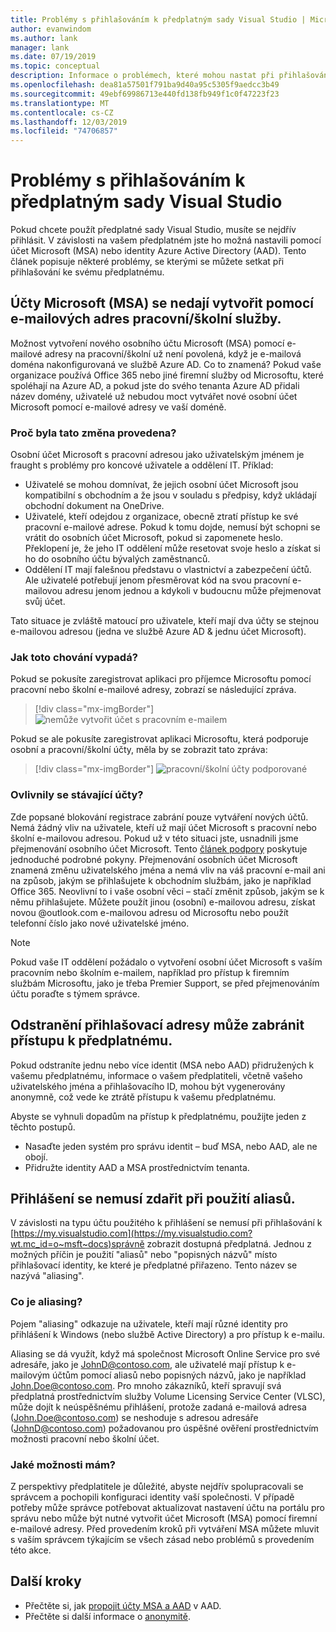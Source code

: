 ```yaml
---
title: Problémy s přihlašováním k předplatným sady Visual Studio | Microsoft Docs
author: evanwindom
ms.author: lank
manager: lank
ms.date: 07/19/2019
ms.topic: conceptual
description: Informace o problémech, které mohou nastat při přihlašování k předplatným sady Visual Studio
ms.openlocfilehash: dea81a57501f791ba9d40a95c5305f9aedcc3b49
ms.sourcegitcommit: 49ebf69986713e440fd138fb949f1c0f47223f23
ms.translationtype: MT
ms.contentlocale: cs-CZ
ms.lasthandoff: 12/03/2019
ms.locfileid: "74706857"
---
```

# <a name="issues-signing-in-to-visual-studio-subscriptions"></a>Problémy s přihlašováním k předplatným sady Visual Studio
Pokud chcete použít předplatné sady Visual Studio, musíte se nejdřív přihlásit.  V závislosti na vašem předplatném jste ho možná nastavili pomocí účet Microsoft (MSA) nebo identity Azure Active Directory (AAD).  Tento článek popisuje některé problémy, se kterými se můžete setkat při přihlašování ke svému předplatnému.

## <a name="microsoft-accounts-msa-cannot-be-created-using-workschool-email-addresses"></a>Účty Microsoft (MSA) se nedají vytvořit pomocí e-mailových adres pracovní/školní služby.
Možnost vytvoření nového osobního účtu Microsoft (MSA) pomocí e-mailové adresy na pracovní/školní už není povolená, když je e-mailová doména nakonfigurovaná ve službě Azure AD. Co to znamená? Pokud vaše organizace používá Office 365 nebo jiné firemní služby od Microsoftu, které spoléhají na Azure AD, a pokud jste do svého tenanta Azure AD přidali název domény, uživatelé už nebudou moct vytvářet nové osobní účet Microsoft pomocí e-mailové adresy ve vaší doméně.

### <a name="why-was-this-change-made"></a>Proč byla tato změna provedena?
Osobní účet Microsoft s pracovní adresou jako uživatelským jménem je fraught s problémy pro koncové uživatele a oddělení IT. Příklad:
- Uživatelé se mohou domnívat, že jejich osobní účet Microsoft jsou kompatibilní s obchodním a že jsou v souladu s předpisy, když ukládají obchodní dokument na OneDrive.
- Uživatelé, kteří odejdou z organizace, obecně ztratí přístup ke své pracovní e-mailové adrese. Pokud k tomu dojde, nemusí být schopni se vrátit do osobních účet Microsoft, pokud si zapomenete heslo. Překlopení je, že jeho IT oddělení může resetovat svoje heslo a získat si ho do osobního účtu bývalých zaměstnanců.
- Oddělení IT mají falešnou představu o vlastnictví a zabezpečení účtů. Ale uživatelé potřebují jenom přesměrovat kód na svou pracovní e-mailovou adresu jenom jednou a kdykoli v budoucnu může přejmenovat svůj účet.

Tato situace je zvláště matoucí pro uživatele, kteří mají dva účty se stejnou e-mailovou adresou (jedna ve službě Azure AD & jednu účet Microsoft).

### <a name="what-does-this-experience-look-like"></a>Jak toto chování vypadá?
Pokud se pokusíte zaregistrovat aplikaci pro příjemce Microsoftu pomocí pracovní nebo školní e-mailové adresy, zobrazí se následující zpráva.

   > [!div class="mx-imgBorder"]
   > ![nemůže vytvořit účet s pracovním e-mailem](_img/sign-in-issues/cannot-use-work-email.png)

Pokud se ale pokusíte zaregistrovat aplikaci Microsoftu, která podporuje osobní a pracovní/školní účty, měla by se zobrazit tato zpráva:

   > [!div class="mx-imgBorder"]
   > ![pracovní/školní účty podporované](_img/sign-in-issues/existing-account.png)

### <a name="are-existing-accounts-affected"></a>Ovlivnily se stávající účty?
Zde popsané blokování registrace zabrání pouze vytváření nových účtů. Nemá žádný vliv na uživatele, kteří už mají účet Microsoft s pracovní nebo školní e-mailovou adresou. Pokud už v této situaci jste, usnadnili jsme přejmenování osobního účet Microsoft. Tento [článek podpory](https://windows.microsoft.com/en-US/Windows/rename-personal-microsoft-account) poskytuje jednoduché podrobné pokyny. Přejmenování osobních účet Microsoft znamená změnu uživatelského jména a nemá vliv na váš pracovní e-mail ani na způsob, jakým se přihlašujete k obchodním službám, jako je například Office 365. Neovlivní to i vaše osobní věci – stačí změnit způsob, jakým se k němu přihlašujete. Můžete použít jinou (osobní) e-mailovou adresu, získat novou @outlook.com e-mailovou adresu od Microsoftu nebo použít telefonní číslo jako nové uživatelské jméno.

> [!NOTE]
> Pokud vaše IT oddělení požádalo o vytvoření osobní účet Microsoft s vaším pracovním nebo školním e-mailem, například pro přístup k firemním službám Microsoftu, jako je třeba Premier Support, se před přejmenováním účtu poraďte s týmem správce.

## <a name="deleting-a-sign-in-address-may-prevent-access-to-a-subscription"></a>Odstranění přihlašovací adresy může zabránit přístupu k předplatnému.
Pokud odstraníte jednu nebo více identit (MSA nebo AAD) přidružených k vašemu předplatnému, informace o vašem předplatiteli, včetně vašeho uživatelského jména a přihlašovacího ID, mohou být vygenerovány anonymně, což vede ke ztrátě přístupu k vašemu předplatnému.

Abyste se vyhnuli dopadům na přístup k předplatnému, použijte jeden z těchto postupů.
- Nasaďte jeden systém pro správu identit – buď MSA, nebo AAD, ale ne obojí.
- Přidružte identity AAD a MSA prostřednictvím tenanta.

## <a name="signing-in-may-fail-when-using-aliases"></a>Přihlášení se nemusí zdařit při použití aliasů.
V závislosti na typu účtu použitého k přihlášení se nemusí při přihlašování k [https://my.visualstudio.com](https://my.visualstudio.com?wt.mc_id=o~msft~docs)správně zobrazit dostupná předplatná. Jednou z možných příčin je použití "aliasů" nebo "popisných názvů" místo přihlašovací identity, ke které je předplatné přiřazeno. Tento název se nazývá "aliasing".

### <a name="what-is-aliasing"></a>Co je aliasing?
Pojem "aliasing" odkazuje na uživatele, kteří mají různé identity pro přihlášení k Windows (nebo službě Active Directory) a pro přístup k e-mailu.

Aliasing se dá využít, když má společnost Microsoft Online Service pro své adresáře, jako je JohnD@contoso.com, ale uživatelé mají přístup k e-mailovým účtům pomocí aliasů nebo popisných názvů, jako je například John.Doe@contoso.com. Pro mnoho zákazníků, kteří spravují svá předplatná prostřednictvím služby Volume Licensing Service Center (VLSC), může dojít k neúspěšnému přihlášení, protože zadaná e-mailová adresa (John.Doe@contoso.com) se neshoduje s adresou adresáře (JohnD@contoso.com) požadovanou pro úspěšné ověření prostřednictvím možnosti pracovní nebo školní účet.

### <a name="what-options-do-i-have"></a>Jaké možnosti mám?
Z perspektivy předplatitele je důležité, abyste nejdřív spolupracovali se správcem a pochopili konfiguraci identity vaší společnosti. V případě potřeby může správce potřebovat aktualizovat nastavení účtu na portálu pro správu nebo může být nutné vytvořit účet Microsoft (MSA) pomocí firemní e-mailové adresy. Před provedením kroků při vytváření MSA můžete mluvit s vaším správcem týkajícím se všech zásad nebo problémů s provedením této akce. 

## <a name="next-steps"></a>Další kroky
- Přečtěte si, jak [propojit účty MSA a AAD](/azure/active-directory/b2b/add-users-administrator) v AAD.
- Přečtěte si další informace o [anonymitě](anonymization.md).
